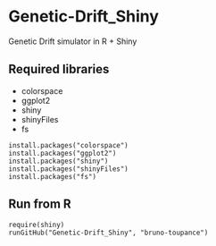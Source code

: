 # Genetic-Drift_Shiny
Genetic Drift simulator in R + Shiny


## Required libraries
- colorspace
- ggplot2
- shiny
- shinyFiles
- fs

```{r }
install.packages("colorspace")
install.packages("ggplot2")
install.packages("shiny")
install.packages("shinyFiles")
install.packages("fs")
```


## Run from R
```{r }
require(shiny)
runGitHub("Genetic-Drift_Shiny", "bruno-toupance")
```
